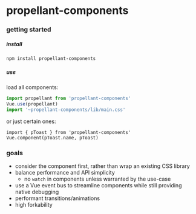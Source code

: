 # propellant-components

### getting started

##### install

`npm install propellant-components`

##### use

load all components:

```javascript
import propellant from 'propellant-components'
Vue.use(propellant)
import '~propellant-components/lib/main.css'
```

or just certain ones:

```
import { pToast } from 'propellant-components'
Vue.component(pToast.name, pToast)
```

### goals

- consider the component first, rather than wrap an existing CSS library
- balance performance and API simplicity
  - no `watch` in components unless warranted by the use-case
- use a Vue event bus to streamline components while still providing native debugging
- performant transitions/animations
- high forkability
